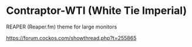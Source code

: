 # Contraptor-WTI (White Tie Imperial)

REAPER (Reaper.fm) theme for large monitors

https://forum.cockos.com/showthread.php?t=255865
